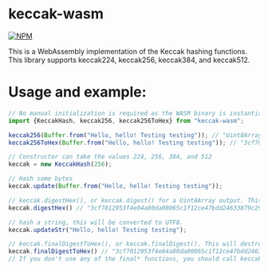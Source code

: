 # keccak-wasm
[![NPM](https://nodei.co/npm/keccak-wasm.png?downloads=true&downloadRank=true&stars=true)](https://nodei.co/npm/keccak-wasm/)

This is a WebAssembly implementation of the Keccak hashing functions. This library supports keccak224, keccak256, keccak384, and keccak512.

# Usage and example:

```js
// No manual initialization is required as the WASM binary is instantiated through the use of esm top-level await. 
import {KeccakHash, keccak256, keccak256ToHex} from "keccak-wasm";

keccak256(Buffer.from("Hello, hello! Testing testing")); // "Uint8Array [0x3c, 0xf7, 0x01, 0x29, ...]"
keccak256ToHex(Buffer.from("Hello, hello! Testing testing")); // "3cf7012953f4e04a80da00065c1f12ce47bdd24633879c29e35bb12e5f6f54a8"

// Constructor can take the values 224, 256, 384, and 512
keccak = new KeccakHash(256);

// Hash some bytes
keccak.update(Buffer.from("Hello, hello! Testing testing"));

// keccak.digestHex(), or keccak.digest() for a Uint8Array output. This resets the hasher.
keccak.digestHex() // "3cf7012953f4e04a80da00065c1f12ce47bdd24633879c29e35bb12e5f6f54a8"

// hash a string, this will be converted to UTF8.
keccak.updateStr("Hello, hello! Testing testing");

// keccak.finalDigestToHex(), or keccak.finalDigest(). This will destroy the `KeccakHash` rendering it unusable.
keccak.finalDigestToHex() // "3cf7012953f4e04a80da00065c1f12ce47bdd24633879c29e35bb12e5f6f54a8"
// If you don't use any of the final* functions, you should call keccak.free() unless you want memory leaks.
```
